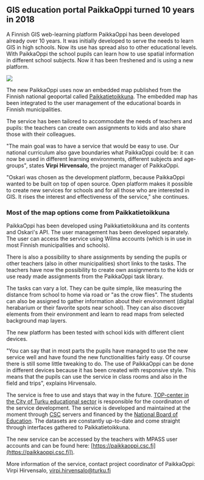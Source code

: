 ## GIS education portal PaikkaOppi turned 10 years in 2018

A Finnish GIS web-learning platform PaikkaOppi has been developed already over 10 years. 
It was initially developed to serve the needs to learn GIS in high schools. 
Now its use has spread also to other educational levels. 
With PaikkaOppi the school pupils can learn how to use spatial information in different school subjects. 
Now it has been freshened and is using a new platform.

<img src="/images/gallery/paikkaoppi.png"/>

The new PaikkaOppi uses now an embedded map published from the Finnish national geoportal called [Paikkatietoikkuna](www.paikkatietoikkuna.fi). 
The embedded map has been integrated to the user management of the educational boards in Finnish municipalities. 

The service has been tailored to accommodate the needs of teachers and pupils: 
the teachers can create own assignments to kids and also share those with their colleagues.

"The main goal was to have a service that would be easy to use. Our national curriculum also gave boundaries what PaikkaOppi could be: 
it can now be used in  different learning environments, different subjects and age-groups", 
states **Virpi Hirvensalo**, the project manager of PaikkaOppi.

"Oskari was chosen as the development platform, because PaikkaOppi wanted to be built on top of open source. 
Open platform makes it possible to create new services for schools and for all those who are interested in GIS. 
It rises the interest and effectiveness of the service," she continues.

### Most of the map options come from Paikkatietoikkuna
PaikkaOppi has been developed using Paikkatietoikkuna and its contents and Oskari's API. 
The user management has been developed separately. 
The user can access the service using Wilma accounts (which is in use in most Finnish municipalities and schools).

There is also a possibility to share assignments by sending the pupils or other teachers (also in other municipalities) 
short links to the tasks. The teachers have now the possibility to create own assignments to the kids or use ready made 
assignments from the PaikkaOppi task library.

The tasks can vary a lot. They can be quite simple, like measuring the distance from school to home via road or "as the crow flies".
The students can also be assigned to gather information about their environment (digital herabarium or their favorite spots near school). They can also discover elements from their environment and learn to read maps from selected background map layers.

The new platform has been tested with school kids with different client devices.

"You can say that in most parts the pupils have managed to use the new service well and have found the new functionalities fairly easy. 
Of course there is still some little tweaking to do. 
The use of PaikkaOppi can be done in different devices because it has been created with responsive style. 
This means that the pupils can use the service in class rooms and also in the field and trips", explains Hirvensalo.

The service is free to use and stays that way in the future. 
[TOP-center in the City of Turku educational sector](https://edu.turku.fi/top-keskus/) is responsible for the coordinaton of the service development. 
The service is developed and maintained at the moment through [CSC](https://www.csc.fi/) servers and financed by the [National Board of Education](https://www.oph.fi/). 
The datasets are constantly up-to-date and come straight through interfaces gathered to Paikkatietoikkuna.

The new service can be accessed by the teachers with MPASS user accounts and can be found here: [https://paikkaoppi.csc.fi](https://paikkaoppi.csc.fi]).

More information of the service, contact project coordinator of PaikkaOppi:
Virpi Hirvensalo, virpi.hirvensalo@turku.fi
